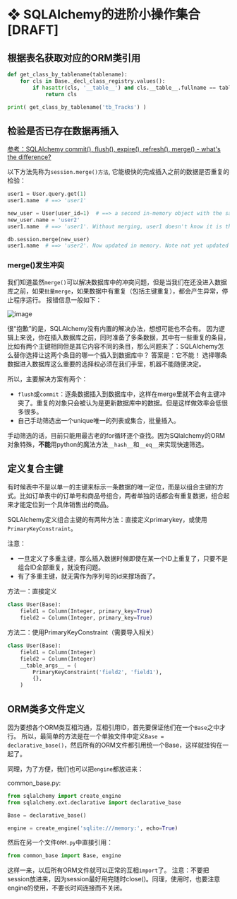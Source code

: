 # ❖ SQLAlchemy的进阶小操作集合 [DRAFT]


## 根据表名获取对应的ORM类引用

```py
def get_class_by_tablename(tablename):
    for cls in Base._decl_class_registry.values():
        if hasattr(cls, '__table__') and cls.__table__.fullname == tablename:
            return cls

print( get_class_by_tablename('tb_Tracks') )
```


## 检验是否已存在数据再插入

[参考：SQLAlchemy commit(), flush(), expire(), refresh(), merge() - what's the difference?](https://www.michaelcho.me/article/sqlalchemy-commit-flush-expire-refresh-merge-whats-the-difference)

以下方法先称为`session.merge()方法`, 它能极快的完成插入之前的数据是否重复的检验：
```py
user1 = User.query.get(1)
user1.name  # ==> 'user1'

new_user = User(user_id=1)  # ==> a second in-memory object with the same key!
new_user.name = 'user2'
user1.name  # ==> 'user1'. Without merging, user1 doesn't know it is the same as new_user

db.session.merge(new_user)
user1.name  # ==> 'user2'. Now updated in memory. Note not yet updated in db, needs flush() and commit()
```

### merge()发生冲突

我们知道虽然`merge()`可以解决数据库中的冲突问题，但是当我们在还没进入数据库之前，如果`批量merge`，如果数据中有重复（包括主键重复），都会产生异常，停止程序运行。
报错信息一般如下：

![image](https://user-images.githubusercontent.com/14041622/51069267-6d6f5980-1666-11e9-864f-c6ded27e0948.png)

很“抱歉”的是，SQLAlchemy没有内置的解决办法，想想可能也不会有。
因为逻辑上来说，你在插入数据库之前，同时准备了多条数据，其中有一些重复的条目，比如有两个主键相同但是其它内容不同的条目，那么问题来了：SQLAlchemy怎么替你选择让这两个条目的哪一个插入到数据库中？
答案是：它不能！
选择哪条数据进入数据库这么重要的选择权必须在我们手里，机器不能随便决定。

所以，主要解决方案有两个：
- `flush`或`commit`：逐条数据插入到数据库中，这样在merge里就不会有主键冲突了。重复的对象只会被认为是更新数据库中的数据。但是这样做效率会低很多很多。
- 自己手动筛选出一个unique唯一的列表或集合，批量插入。

手动筛选的话，目前只能用最古老的for循环逐个查找。因为SQlalchemy的ORM对象特殊，**不能**用python的魔法方法`__hash__`和`__eq__`来实现快速筛选。




## 定义复合主键

有时候表中不是以单一的主键来标示一条数据的唯一定位，而是以组合主键的方式。比如订单表中的订单号和商品号组合，两者单独的话都会有重复数据，组合起来才能定位到一个具体销售出的商品。

SQLAlchemy定义组合主键的有两种方法：直接定义primarykey，或使用`PrimaryKeyConstraint`。

注意：
- 一旦定义了多重主键，那么插入数据时候即使在某一个ID上重复了，只要不是组合ID全部重复，就没有问题。
- 有了多重主键，就无需作为序列号的id来撑场面了。

方法一：直接定义
```py
class User(Base):
    field1 = Column(Integer, primary_key=True)
    field2 = Column(Integer, primary_key=True)
```

方法二：使用PrimaryKeyConstraint（需要导入相关）
```py
class User(Base):
    field1 = Column(Integer)
    field2 = Column(Integer)
    __table_args__ = (
        PrimaryKeyConstraint('field2', 'field1'),
        {},
    )
```


## ORM类多文件定义

因为要想各个ORM类互相沟通，互相引用ID，首先要保证他们在一个`Base`之中才行。
所以，最简单的方法是在一个单独文件中定义`Base = declarative_base()`，然后所有的ORM文件都引用统一个Base，这样就挂钩在一起了。

同理，为了方便，我们也可以把`engine`都放进来：

common_base.py:
```py
from sqlalchemy import create_engine
from sqlalchemy.ext.declarative import declarative_base

Base = declarative_base()

engine = create_engine('sqlite:///memory:', echo=True)
```

然后在另一个文件`ORM.py`中直接引用：
```py
from common_base import Base, engine
```

这样一来，以后所有ORM文件就可以正常的互相`import`了。
注意：不要把session放进来，因为session最好用完随时close()。同理，使用时，也要注意engine的使用，不要长时间连接而不关闭。